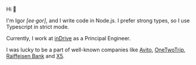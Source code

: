 Hi 👋

I'm Igor *[ee·gor]*, and I write code in Node.js. I prefer strong types, so I use Typescript in strict mode.

Currently, I work at [inDrive](indriver) as a Principal Engineer.

I was lucky to be a part of well-known companies like [Avito](https://www.avito.ru "The biggest classified in the world"), [OneTwoTrip](https://www.onetwotrip.com/en-us/ "Hotel search engine"), [Raiffeisen Bank](https://www.raiffeisen.ru/en/) and [X5](https://www.x5.ru/en/ "Top-3 grocery delivery service").
